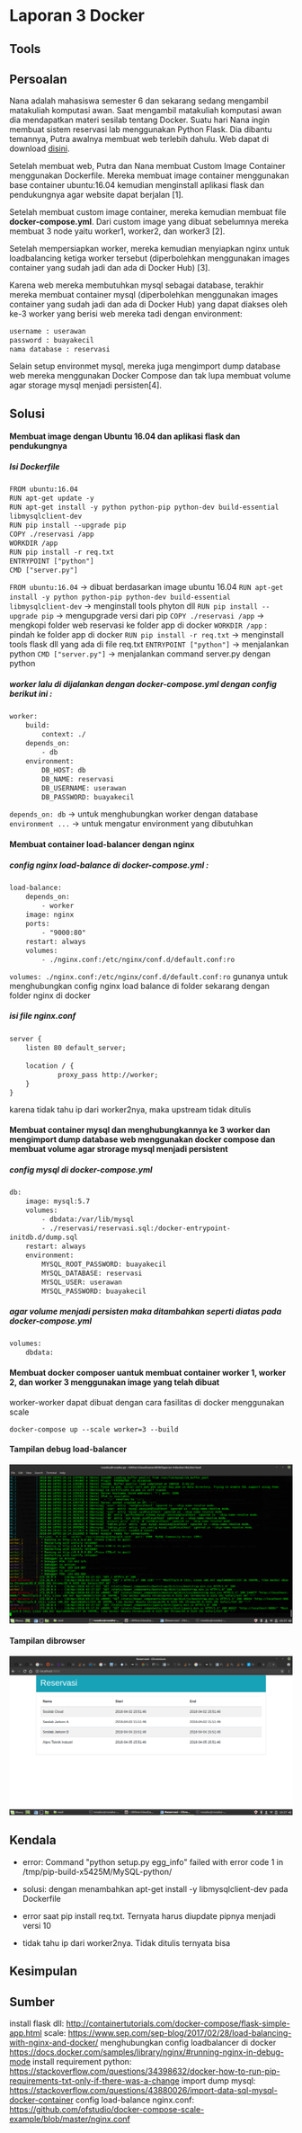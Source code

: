 # Laporan 3 Docker

## Tools

## Persoalan
Nana adalah mahasiswa semester 6 dan sekarang sedang mengambil matakuliah komputasi awan. Saat mengambil matakuliah komputasi awan dia mendapatkan materi sesilab tentang Docker. Suatu hari Nana ingin membuat sistem reservasi lab menggunakan Python Flask. Dia dibantu temannya, Putra awalnya membuat web terlebih dahulu. Web dapat di download [disini](https://cloud.fathoniadi.my.id/reservasi.zip).

Setelah membuat web, Putra dan Nana membuat Custom Image Container menggunakan Dockerfile. Mereka membuat image container menggunakan base container ubuntu:16.04 kemudian menginstall aplikasi flask dan pendukungnya agar website dapat berjalan [1].

Setelah membuat custom image container, mereka kemudian membuat file __docker-compose.yml__. Dari custom image yang dibuat sebelumnya mereka membuat 3 node yaitu worker1, worker2, dan worker3 [2].

Setelah mempersiapkan worker, mereka kemudian menyiapkan nginx untuk loadbalancing ketiga worker tersebut (diperbolehkan menggunakan images container yang sudah jadi dan ada di Docker Hub) [3].

Karena web mereka membutuhkan mysql sebagai database, terakhir mereka membuat container mysql (diperbolehkan menggunakan images container yang sudah jadi dan ada di Docker Hub)  yang dapat diakses oleh ke-3 worker yang berisi web mereka tadi dengan environment:

    username : userawan
    password : buayakecil
    nama database : reservasi

Selain setup environmet mysql, mereka juga mengimport dump database web mereka menggunakan Docker Compose dan tak lupa membuat volume agar storage mysql menjadi persisten[4].

## Solusi

#### Membuat image dengan Ubuntu 16.04 dan aplikasi flask dan pendukungnya

##### Isi Dockerfile
    FROM ubuntu:16.04
    RUN apt-get update -y
    RUN apt-get install -y python python-pip python-dev build-essential libmysqlclient-dev
    RUN pip install --upgrade pip
    COPY ./reservasi /app
    WORKDIR /app
    RUN pip install -r req.txt
    ENTRYPOINT ["python"]
    CMD ["server.py"]
`FROM ubuntu:16.04` -> dibuat berdasarkan image ubuntu 16.04
`RUN apt-get install -y python python-pip python-dev build-essential libmysqlclient-dev` -> menginstall tools phyton dll
`RUN pip install --upgrade pip` -> mengupgrade versi dari pip
`COPY ./reservasi /app` -> mengkopi folder web reservasi ke folder app di docker
`WORKDIR /app` : pindah ke folder app di docker
`RUN pip install -r req.txt` -> menginstall tools flask dll yang ada di file req.txt
`ENTRYPOINT ["python"]` -> menjalankan python
`CMD ["server.py"]` -> menjalankan command server.py dengan python

##### worker lalu di dijalankan dengan docker-compose.yml dengan config berikut ini :
    worker:
        build:
            context: ./
        depends_on:
            - db
        environment:
            DB_HOST: db
            DB_NAME: reservasi
            DB_USERNAME: userawan
            DB_PASSWORD: buayakecil

`depends_on: db` -> untuk menghubungkan worker dengan database
`environment ...` -> untuk mengatur environment yang dibutuhkan

#### Membuat container load-balancer dengan nginx

##### config nginx load-balance di docker-compose.yml :
    load-balance:
        depends_on:
            - worker
        image: nginx
        ports:
            - "9000:80"
        restart: always
        volumes:
            - ./nginx.conf:/etc/nginx/conf.d/default.conf:ro

`volumes: ./nginx.conf:/etc/nginx/conf.d/default.conf:ro` gunanya untuk menghubungkan config nginx load balance di folder sekarang dengan folder nginx di docker

##### isi file nginx.conf
    server {
        listen 80 default_server;

        location / {
                proxy_pass http://worker;
        }
    }

karena tidak tahu ip dari worker2nya, maka upstream  tidak ditulis


#### Membuat container mysql dan menghubungkannya ke 3 worker dan mengimport dump database web menggunakan docker compose dan membuat volume agar strorage mysql menjadi persistent

##### config mysql di docker-compose.yml
    db:
        image: mysql:5.7
        volumes:
            - dbdata:/var/lib/mysql
            - ./reservasi/reservasi.sql:/docker-entrypoint-initdb.d/dump.sql
        restart: always
        environment:
            MYSQL_ROOT_PASSWORD: buayakecil
            MYSQL_DATABASE: reservasi
            MYSQL_USER: userawan
            MYSQL_PASSWORD: buayakecil

##### agar volume menjadi persisten maka ditambahkan seperti diatas pada docker-compose.yml
    volumes:
        dbdata:

#### Membuat docker composer uantuk membuat container worker 1, worker 2, dan worker 3 menggunakan image yang telah dibuat
worker-worker dapat dibuat dengan cara fasilitas di docker menggunakan scale

    docker-compose up --scale worker=3 --build

#### Tampilan debug load-balancer
![](/laporan-3-docker/images/debug-load-balance.png)

#### Tampilan dibrowser
![](/laporan-3-docker/images/tampilan-web-reservasi.png)

## Kendala

* error: Command "python setup.py egg_info" failed with error code 1 in /tmp/pip-build-x5425M/MySQL-python/
* solusi: dengan menambahkan apt-get install -y libmysqlclient-dev pada Dockerfile

* error saat pip install req.txt. Ternyata harus diupdate pipnya menjadi versi 10

* tidak tahu ip dari worker2nya. Tidak ditulis ternyata bisa

## Kesimpulan

## Sumber
install flask dll:
http://containertutorials.com/docker-compose/flask-simple-app.html
scale:
https://www.sep.com/sep-blog/2017/02/28/load-balancing-with-nginx-and-docker/
menghubungkan config loadbalancer di docker
https://docs.docker.com/samples/library/nginx/#running-nginx-in-debug-mode
install requirement python:
https://stackoverflow.com/questions/34398632/docker-how-to-run-pip-requirements-txt-only-if-there-was-a-change
import dump mysql:
https://stackoverflow.com/questions/43880026/import-data-sql-mysql-docker-container
config load-balance nginx.conf:
https://github.com/ofstudio/docker-compose-scale-example/blob/master/nginx.conf